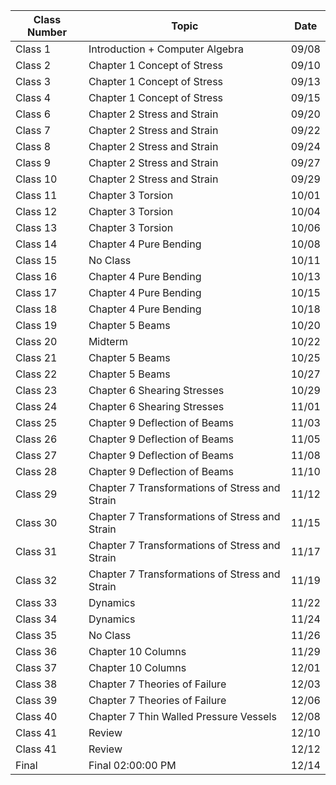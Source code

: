 | Class Number | Topic | Date |
|----------|--------------|----------|
|Class 1   |Introduction + Computer Algebra	|09/08|
|Class 2 |Chapter 1 Concept of Stress	|09/10|
|Class 3| Chapter 1 Concept of Stress|	09/13|
|Class 4|	Chapter 1 Concept of Stress|	09/15|
|Class 6|	Chapter 2 Stress and Strain	|09/20|
|Class 7|	Chapter 2 Stress and Strain	|09/22|
|Class 8|	Chapter 2 Stress and Strain	|09/24|
|Class 9|	Chapter 2 Stress and Strain	|09/27|
|Class 10|	Chapter 2 Stress and Strain|09/29|
|Class 11	|Chapter  3 Torsion|	10/01|
|Class 12|	Chapter  3 Torsion|	10/04|
|Class 13	|Chapter  3 Torsion	|10/06|
|Class 14	|Chapter 4 Pure Bending|	10/08|
|Class 15|	No Class|	10/11|
|Class 16|	Chapter 4 Pure Bending|	10/13|
|Class 17|	Chapter 4 Pure Bending|	10/15|
|Class 18|	Chapter 4 Pure Bending|	10/18|
|Class 19|	Chapter 5 Beams |10/20|
|Class 20|	Midterm|	10/22|
|Class 21|	Chapter 5 Beams	|10/25|
|Class 22|	Chapter 5 Beams	|10/27|
|Class 23|	Chapter 6 Shearing Stresses| 10/29|
|Class 24|	Chapter 6 Shearing Stresses|11/01|
|Class 25|	Chapter 9 Deflection of Beams|	11/03|
|Class 26|	Chapter 9 Deflection of Beams|	11/05|
|Class 27|	Chapter 9 Deflection of Beams|	11/08|
|Class 28|	Chapter 9 Deflection of Beams|	11/10|
|Class 29|Chapter 7 Transformations of Stress and Strain |11/12|
|Class 30|Chapter 7 Transformations of Stress and Strain |11/15|
|Class 31|Chapter 7 Transformations of Stress and Strain |11/17|
|Class 32|Chapter 7 Transformations of Stress and Strain |11/19|
|Class 33|	Dynamics	|11/22|
|Class 34|	Dynamics	|11/24|
|Class 35|	No Class	|11/26|
|Class 36|	Chapter 10 Columns|	11/29|
|Class 37|	Chapter 10 Columns|	12/01|
|Class 38|	Chapter 7 Theories of Failure	|12/03|
|Class 39|	Chapter 7 Theories of Failure	|12/06|
|Class 40|	Chapter 7 Thin Walled Pressure Vessels|	12/08|
|Class 41|	Review |	12/10|
|Class 41|	Review| 	12/12|
|Final| 	Final 02:00:00 PM|	12/14|

